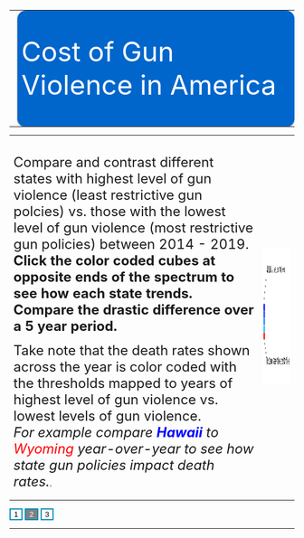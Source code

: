 <style>

.axis path{
    stroke:black;
    stroke-width:2px ;
}  

.axis line{
   stroke: black;
   stroke-width: 1.5px;
}
 
.axis text{
    fill: black;
    font-weight: bold;
    font-size: 14px;
    font-family:"Arial Black", Gadget, sans-serif;
}

.legend text{
    fill:  black;
    font-family:"Arial Black", Gadget, sans-serif;
}

.body {
  font-family: 'Courier New', monospace;
}

.banner{
width:100%;
height: 200px;
margin:7px auto;
-moz-box-shadow: 0 1px 3px rgba(0,0,0,0.5);
-webkit-box-shadow: 0 1px 3px rgba(0,0,0,0.5);
-moz-border-radius: 15px;
-webkit-border-radius: 15px;

}

.banner0{ background: #0066cc  url(banner0.png) no-repeat center left;
 }
 
.cells {
  fill: #bf3737;
}

.label {
  text-anchor: start;
  font: 24px sans-serif;
}
 
 .slidecontainer {
  width: 90%; /* Width of the outside container */
}

/* The slider itself */
.slider {
  -webkit-appearance: none;  /* Override default CSS styles */
  appearance: none;
  width: 100%; /* Full-width */
  height: 25px; /* Specified height */
  background: #d3d3d3; /* Grey background */
  outline: none; /* Remove outline */
  opacity: 0.7; /* Set transparency (for mouse-over effects on hover) */
  -webkit-transition: .2s; /* 0.2 seconds transition on hover */
  transition: opacity .2s;
}

/* Mouse-over effects */
.slider:hover {
  opacity: 1; /* Fully shown on mouse-over */
}

/* The slider handle (use -webkit- (Chrome, Opera, Safari, Edge) and -moz- (Firefox) to override default look) */
.slider::-webkit-slider-thumb {
  -webkit-appearance: none; /* Override default look */
  appearance: none;
  width: 25px; /* Set a specific slider handle width */
  height: 25px; /* Slider handle height */
  background: #0066cc; /* Green background */
  cursor: pointer; /* Cursor on hover */
}

.slider::-moz-range-thumb {
  width: 25px; /* Set a specific slider handle width */
  height: 25px; /* Slider handle height */
  background: #04AA6D; /* Green background */
  cursor: pointer; /* Cursor on hover */
}

.button {
  transition-duration: 0.4s;
}

.button:hover {
  background-color: #4CAF50; /* Green */
  color: white;
}

.button2 {
  background-color: white;
  color: black;
  border: 2px solid #008CBA;
}

.button2:hover {
  background-color: #008CBA;
  color: white;
}

.axis path{
  stroke:black;
  stroke-width:2px ;
}  

.axis line{
  stroke: black;
  stroke-width: 1.5px;
}
 
.axis text{
  fill: black;
  font-weight: bold;
  font-size: 14px;
  font-family:"Arial Black", Gadget, sans-serif;
}

.legend text{
   fill:  black;
   font-family:"Arial Black", Gadget, sans-serif;
}https://jsfiddle.net/#run
</style>


<table>
<tr>
<td><img src="images.png"></td>
<td style="vertical-align: middle;" class="banner banner0">
    <font size="10" color="#ffffff">Cost of Gun Violence in America </font>
</td>
</tr>
</table>

<table>
<tr>
<td colspan="3" style="vertical-align:top;"><br><p>
<font size="5">Compare and contrast different states with highest level of gun violence (least restrictive gun polcies) vs. those with the lowest level of gun violence (most restrictive gun policies) between 2014 - 2019. <b>Click the color coded cubes at opposite ends of the spectrum to see how each state trends. Compare the drastic difference over a 5 year period. </b></font></p>
<p> <font size="5">Take note that the death rates shown across the year is color coded with the thresholds mapped to years of highest level of gun violence vs. lowest levels of gun violence. <br><i>For example compare <b><font color="blue">Hawaii</font></b> to <font color="red">Wyoming</font> year-over-year to see how state gun policies impact death rates.</i></font>.</p>
</td>
<td><img src="https://github.com/riyazomran/cs419-narrative-visualization/raw/gh-pages/legend.png" width="626" height="240"></td>
</tr>
</table>

<div>
    <button id="scene1" class="button2"  onclick="location.href = 'https://riyazomran.github.io/cs419-narrative-visualization/index';">1</button>
    <button id="scene2" class="button2" style="background-color:grey;color:white;" onclick="location.href = 'https://riyazomran.github.io/cs419-narrative-visualization/scene2';">2</button>
    <button id="scene3" class="button2" onclick="location.href = 'https://riyazomran.github.io/cs419-narrative-visualization/sc3';">3</button>
</div>
<div><hr></div>


<div id="graphTitle" style="text-align : left; display:none;"><font size="6">  &nbsp;&nbsp;&nbsp; &nbsp;&nbsp;&nbsp;&nbsp;&nbsp;&nbsp;&nbsp;&nbsp;&nbsp;&nbsp;&nbsp;&nbsp;&nbsp;&nbsp;&nbsp;&nbsp;&nbsp;&nbsp;&nbsp;&nbsp;&nbsp;&nbsp;&nbsp;&nbsp;&nbsp;&nbsp;&nbsp;&nbsp;&nbsp;&nbsp;&nbsp;&nbsp;Gun Violence State Death Rate by Year (2014-2019)</font><br></div>
<svg id="state_heat_map"></svg>
<svg id="graphSVG" width="1220" height="750" ></svg>
<div id="learnmore" style="display:none;">
<font size="6"> Learn More Through CDC Wonder Data</font><br>
<iframe id="learnMoreCDC" src="" title="Dig Deeper with CDC Wonder Data" width="1200" height="800" style="display:none;">
</iframe>
  
</div>





<script src="https://d3js.org/d3.v4.min.js" type="text/JavaScript"></script>
<script src="https://d3js.org/d3-scale-chromatic.v1.min.js"></script>  
<script src="https://d3js.org/colorbrewer.v1.min.js"></script>
<script src="https://rawgit.com/susielu/d3-annotation/master/d3-annotation.min.js"></script>
<script>

function colorLogic(rate, option){

  if(option == 1){
     return " rgb(128,128,128)";
  } else {
 
     if(rate > 19){
        return "rgb(255, 0, 0)";
     } else if (rate <19 && rate >15){
        return "rgb(0, 191, 255)";
     } else if (rate <15 && rate >9){
        return "rgb(0, 128, 255)";
     } else if(rate <9 && rate >5){
        return "rgb(0, 64, 255)";
     } else {
        return "rgb(0, 0, 255)";
     }
 }
}

d3.csv("https://raw.githubusercontent.com/riyazomran/cs419-narrative-visualization/gh-pages/Wonder-CDC-US%20-States-Gun-Violence.csv",function(data) {


// set the dimensions and margins of the graph
var margin = {top: 20, right: 25, bottom: 20, left: 120},
  width = 200 - margin.left - margin.right,
  height = 750 - margin.top - margin.bottom;

// append the svg object to the body of the page
var svg = d3.select("#state_heat_map")
  .attr("width", width + margin.left + margin.right)
  .attr("height", height + margin.top + margin.bottom)
.append("g")
  .attr("transform",
        "translate(" + margin.left + "," + margin.top + ")");

var groupByYears = d3.map(data, function(d){return d.YEAR;}).keys();
var groupByState=  d3.map(data, function(d){return d.STATE;}).keys();


var x = d3.scaleBand()
    .range([ 0, width ])
    .domain(groupByYears)
    .padding(0.05);
  svg.append("g")
    .style("font-size", 15)
    .attr("transform", "translate(0," + height + ")")
    .call(d3.axisBottom(x).tickSize(0))
    .select(".domain").remove();

  // Build Y scales and axis:
  var y = d3.scaleBand()
    .range([height, 0 ])
    .domain(groupByState)
    .padding(0.05);
    
  svg.append("g")
    .style("font-size", 15)
    .call(d3.axisLeft(y).tickSize(0))
    .select(".domain").remove();
   
      var myColor = d3.scaleLinear().domain([1,26]);

 
     
      //d3.scaleSequential()
    //.interpolator(d3.interpolateInferno)
    //.domain([1,25])
   
      var Tooltip = d3.select("#state_heat_map")
    .append("div")
    .style("opacity", 0)
    .attr("class", "tooltip")
    .style("background-color", "white")
    .style("border", "solid")
    .style("border-width", "2px")
    .style("border-radius", "5px")
    .style("padding", "5px");
   
    var mouseover = function(d) {
    Tooltip
      .style("opacity", 1);
    d3.select(this)
      .style("stroke", "black")
      .style("opacity", 1);
  }
  var mousemove = function(d) {
    Tooltip
      .html("State Gun Related Death Rate " + d.RATE)
      .style("left", (d3.mouse(this)[0]+70) + "px")
      .style("top", (d3.mouse(this)[1]) + "px");
  }
  var mouseleave = function(d) {
    Tooltip
      .style("opacity", 0);
    d3.select(this)
      .style("stroke", "none")
      .style("opacity", 0.8);
  }
 
  var onclick = function(d) {
d3.csv("https://raw.githubusercontent.com/riyazomran/cs419-narrative-visualization/gh-pages/cdcdata.csv",function(data) {
lineChart(data,d.STATE);
});
  }


    svg.selectAll()
    .data(data, function(d) {return d.YEAR+':'+d.STATE;})
    .enter()
    .append("rect")
      .attr("x", function(d) { return x(d.YEAR) })
      .attr("y", function(d) { return y(d.STATE) })
      .attr("rx", 4)
      .attr("ry",4)
      .attr("width", x.bandwidth())
      .attr("height", y.bandwidth())
      .style("fill", function(d) { return colorLogic(d.RATE,2)} )
      .style("stroke-width", 4)
      .style("stroke", "none")
      .style("opacity", 0.8)
    .on("mouseover", mouseover)
    .on("mousemove", mousemove)
    .on("mouseleave", mouseleave)
    .on("click",onclick);
    
    

})

function stateRecordCount(data,state){

var recordCount =0;
for(var i=0; i < data.length; i++){
       
        var stateName = data[i].STATE;
       
        if(stateName == state){
            recordCount++;
        }
    }
return recordCount;
}

function getCDCURL(data,state){

var recordCount =0;
for(var i=0; i < data.length; i++){
       
        var stateName = data[i].STATE;
       
        if(stateName == state){
            return data[i].URL;
        }
    }
return "-1";
}

function refine(data,state){

    var array = new Array(stateRecordCount(data,state));
    var j =0;
   
    for(var i=0; i < data.length; i++){
       
        var stateName = data[i].STATE;
       
        if(stateName == state){
            array[j] = data[i];
            j++;
        }
    }

  return array;
}

function lineChart(data, state) {

document.getElementById("learnmore").style.display="block";
document.getElementById("graphTitle").style.display="block";
document.getElementById("learnMoreCDC").src= "https://www.cdc.gov/" + getCDCURL(data,state);
document.getElementById("learnMoreCDC").style.display ="block";
data= refine(data,state);

//set canvas margins
var leftMargin=70;
var topMargin=30;

//format the year
var parseTime = d3.timeParse("%Y");

data.forEach(function (d) {
    d.YEAR = parseTime(d.YEAR);
});


var xExtent = d3.extent(data, d => d.YEAR);
xScale = d3.scaleTime().domain(xExtent).range([leftMargin, 900]);


var yMax=d3.max(data,d=>d.RATE);
yScale = d3.scaleLinear().domain([0, 25]).range([600, 0]);

xAxis = d3.axisBottom()
    .scale(xScale);
   
var graphSVG = d3.select("#graphSVG")
.append("svg")
  .attr("width", "1500")
  .attr("height", "750");
   
    graphSVG.append("g")
    .attr("class", "axis")
    .attr("transform", "translate(0,620)")
    .call(xAxis)
    .append("text")
    .attr("x", (900+70)/2)
    .attr("y", "50")
    .text("Year");


yAxis = d3.axisLeft()
    .scale(yScale)
    .ticks(10);

graphSVG.append("g")
    .attr("class", "axis")
    .attr("transform", `translate(${leftMargin},20)`)
    .call(yAxis)
    .append("text")
    .attr("transform", "rotate(-90)")
    .attr("x", "-150")
    .attr("y", "-50")
    .attr("text-anchor", "end")
    .text("Death Rate");

yAxis = d3.axisLeft()
    .scale(yScale)
    .ticks(10);


var sumstat = d3.nest()
    .key(d => d.STATE)
    .entries(data);

var state = sumstat.map(d => d.STATE);
var color = d3.scaleOrdinal().domain(state).range(colorbrewer.Set2[6]);

graphSVG.selectAll(".line")
    .append("g")
    .attr("class", "line")
    .data(sumstat)
    .enter()
    .append("path")
    .attr("d", function (d) {
        return d3.line()
            .x(d => xScale(d.YEAR))
            .y(d => yScale(d.RATE)).curve(d3.curveCardinal)
            (d.values)
    })
    .attr("fill", "none")
    .attr("stroke", d => color(d.key))
    .attr("stroke-width", 2);

graphSVG.selectAll("circle")
    .append("g")
    .data(data)
    .enter()
    .append("circle").transition()
    .duration(5000)
    .attr("r", 6)
    .attr("cx", d => xScale(d.YEAR))
    .attr("cy", d => yScale(d.RATE))
    .style("fill", d => color(.094));


const annotations = data.map(function(d, i){
    return {
      note: {
        title: d.RATE,
        label: d.STATE,
        wrap: 100, 
        align: 'right', 
      },
      connector: {end: 'arrow'}, 
      x: xScale(+d.YEAR),
      y: yScale(+d.RATE),
      dy: 10, 
      dx: 70,
      color: colorLogic( d.RATE,0) 
    }
  })

  const makeAnnotations = d3.annotation()
    .type(d3.annotationCalloutCircle)
    .annotations(annotations)

  graphSVG
    .append("g")
    .attr("class", "annotation-group")
    .call(makeAnnotations)

}
  

</script>
